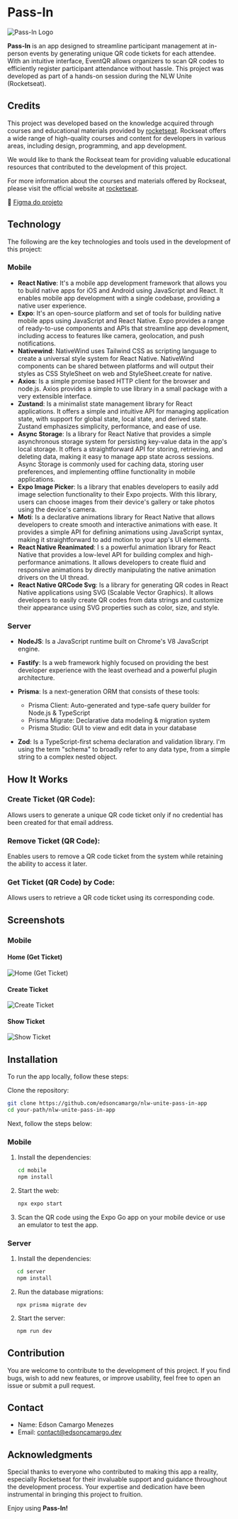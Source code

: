 # Pass-In

![Pass-In Logo](./mobile/assets/images/icon.png)

**Pass-In** is an app designed to streamline participant management at in-person events by generating unique QR code tickets for each attendee. With an intuitive interface, EventQR allows organizers to scan QR codes to efficiently register participant attendance without hassle. This project was developed as part of a hands-on session during the NLW Unite (Rocketseat).

## Credits

This project was developed based on the knowledge acquired through courses and educational materials provided by [rocketseat](https://www.rocketseat.com.br). Rockseat offers a wide range of high-quality courses and content for developers in various areas, including design, programming, and app development.

We would like to thank the Rockseat team for providing valuable educational resources that contributed to the development of this project.

For more information about the courses and materials offered by Rockseat, please visit the official website at [rocketseat](https://www.rocketseat.com.br).

🎨 [Figma do projeto](https://www.figma.com/community/file/1356738933008624188/pass-in)

## Technology

The following are the key technologies and tools used in the development of this project:

### Mobile

- **React Native**: It's a mobile app development framework that allows you to build native apps for iOS and Android using JavaScript and React. It enables mobile app development with a single codebase, providing a native user experience.
- **Expo**: It's an open-source platform and set of tools for building native mobile apps using JavaScript and React Native. Expo provides a range of ready-to-use components and APIs that streamline app development, including access to features like camera, geolocation, and push notifications.
- **Nativewind**: NativeWind uses Tailwind CSS as scripting language to create a universal style system for React Native. NativeWind components can be shared between platforms and will output their styles as CSS StyleSheet on web and StyleSheet.create for native.
- **Axios**: Is a simple promise based HTTP client for the browser and node.js. Axios provides a simple to use library in a small package with a very extensible interface.
- **Zustand**: Is a minimalist state management library for React applications. It offers a simple and intuitive API for managing application state, with support for global state, local state, and derived state. Zustand emphasizes simplicity, performance, and ease of use.
- **Async Storage**: Is a library for React Native that provides a simple asynchronous storage system for persisting key-value data in the app's local storage. It offers a straightforward API for storing, retrieving, and deleting data, making it easy to manage app state across sessions. Async Storage is commonly used for caching data, storing user preferences, and implementing offline functionality in mobile applications.
- **Expo Image Picker**: Is a library that enables developers to easily add image selection functionality to their Expo projects. With this library, users can choose images from their device's gallery or take photos using the device's camera.
- **Moti**: Is a declarative animations library for React Native that allows developers to create smooth and interactive animations with ease. It provides a simple API for defining animations using JavaScript syntax, making it straightforward to add motion to your app's UI elements.
- **React Native Reanimated**: I s a powerful animation library for React Native that provides a low-level API for building complex and high-performance animations. It allows developers to create fluid and responsive animations by directly manipulating the native animation drivers on the UI thread.
- **React Native QRCode Svg**: Is a library for generating QR codes in React Native applications using SVG (Scalable Vector Graphics). It allows developers to easily create QR codes from data strings and customize their appearance using SVG properties such as color, size, and style.

### Server

- **NodeJS**: Is a JavaScript runtime built on Chrome's V8 JavaScript engine.
- **Fastify**: Is a web framework highly focused on providing the best developer experience with the least overhead and a powerful plugin architecture.
- **Prisma**: Is a next-generation ORM that consists of these tools:

  - Prisma Client: Auto-generated and type-safe query builder for Node.js & TypeScript
  - Prisma Migrate: Declarative data modeling & migration system
  - Prisma Studio: GUI to view and edit data in your database

- **Zod**: Is a TypeScript-first schema declaration and validation library. I'm using the term "schema" to broadly refer to any data type, from a simple string to a complex nested object.

## How It Works

### Create Ticket (QR Code):

Allows users to generate a unique QR code ticket only if no credential has been created for that email address.

### Remove Ticket (QR Code):

Enables users to remove a QR code ticket from the system while retaining the ability to access it later.

### Get Ticket (QR Code) by Code:

Allows users to retrieve a QR code ticket using its corresponding code.

## Screenshots

### Mobile

#### Home (Get Ticket)

![Home (Get Ticket)](./mobile/assets/screenshots/1.png)

#### Create Ticket

![Create Ticket](./mobile/assets/screenshots/2.png)

#### Show Ticket

![Show Ticket](./mobile/assets/screenshots/3.png)

## Installation

To run the app locally, follow these steps:

Clone the repository:

```bash
git clone https://github.com/edsoncamargo/nlw-unite-pass-in-app
cd your-path/nlw-unite-pass-in-app
```

Next, follow the steps below:

### Mobile

1. Install the dependencies:

   ```bash
   cd mobile
   npm install
   ```

2. Start the web:

   ```bash
   npx expo start
   ```

3. Scan the QR code using the Expo Go app on your mobile device or use an emulator to test the app.

### Server

1. Install the dependencies:

```bash
   cd server
   npm install
```

2. Run the database migrations:

```
   npx prisma migrate dev
```

2. Start the server:

```bash
   npm run dev
```

## Contribution

You are welcome to contribute to the development of this project. If you find bugs, wish to add new features, or improve usability, feel free to open an issue or submit a pull request.

## Contact

- Name: Edson Camargo Menezes
- Email: contact@edsoncamargo.dev

## Acknowledgments

Special thanks to everyone who contributed to making this app a reality, especially Rocketseat for their invaluable support and guidance throughout the development process. Your expertise and dedication have been instrumental in bringing this project to fruition.

Enjoy using **Pass-In!**
